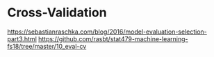 # Cross-Validation
https://sebastianraschka.com/blog/2016/model-evaluation-selection-part3.html
https://github.com/rasbt/stat479-machine-learning-fs18/tree/master/10_eval-cv
